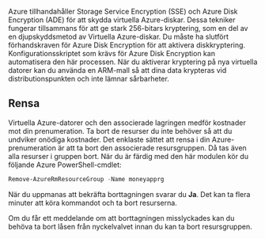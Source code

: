 Azure tillhandahåller Storage Service Encryption (SSE) och Azure Disk Encryption (ADE) för att skydda virtuella Azure-diskar. Dessa tekniker fungerar tillsammans för att ge stark 256-bitars kryptering, som en del av en djupskyddsmetod av Virtuella Azure-diskar. Du måste ha slutfört förhandskraven för Azure Disk Encryption för att aktivera diskkryptering. Konfigurationsskriptet som krävs för Azure Disk Encryption kan automatisera den här processen. När du aktiverar kryptering på nya virtuella datorer kan du använda en ARM-mall så att dina data krypteras vid distributionspunkten och inte lämnar sårbarheter.

## <a name="cleanup"></a>Rensa
<!---TODO: Do we need to include cleanup for the free education tier?--->

Virtuella Azure-datorer och den associerade lagringen medför kostnader mot din prenumeration. Ta bort de resurser du inte behöver så att du undviker onödiga kostnader. Det enklaste sättet att rensa i din Azure-prenumeration är att ta bort den associerade resursgruppen. Då tas även alla resurser i gruppen bort. När du är färdig med den här modulen kör du följande Azure PowerShell-cmdlet:

   ```powershell
   Remove-AzureRmResourceGroup -Name moneyapprg
   ```

När du uppmanas att bekräfta borttagningen svarar du **Ja**. Det kan ta flera minuter att köra kommandot och ta bort resurserna. 

Om du får ett meddelande om att borttagningen misslyckades kan du behöva ta bort låsen från nyckelvalvet innan du kan ta bort resursgruppen.

